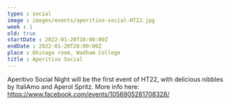 ```yaml
---
types : social
image : images/events/aperitivo-social-HT22.jpg
week : 1
old: true
startDate : 2022-01-20T18:00:00Z
endDate : 2022-01-20T20:00:00Z
place : Okinaga room, Wadham College
title : Aperitivo Social
---
```


Aperitivo Social Night will be the first event of HT22, with delicious nibbles by ItaliAmo and Aperol Spritz. More info here: https://www.facebook.com/events/1056905281708328/

